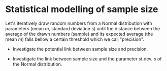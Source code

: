 # Statistical modelling of sample size

Let's iteratively draw random numbers from a Normal distribution with parameters (mean *m*, standard deviation *s*) until the distance between the average of the drawn numbers (sample) and its expected average (the mean *m*) falls bellow a certain threshold which we call "precision".

- Investigate the potential link between sample size and precision.

- Investigate the link between sample size and the parameter st.dev. *s* of the Normal distribution. 
